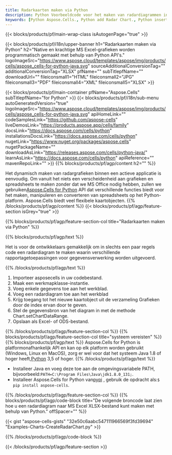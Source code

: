 ```yaml
---
title: Radarkaarten maken via Python
description: Python Voorbeeldcode voor het maken van radardiagrammen in Excel met behulp van de bibliotheek Python. Gebruik deze code voor het maken van een radardiagram in MS Excel binnen de op Python gebaseerde applicatie.
keywords: [Python Aspose.Cells., Python add Radar Chart., Python insert Radar Chart., Python create Radar Chart]
---
```

{{< blocks/products/pf/main-wrap-class isAutogenPage="true" >}}

{{< blocks/products/pf/i18n/upper-banner h1="Radarkaarten maken via Python" h2="Native en krachtige MS Excel-grafieken worden programmatisch gemaakt met behulp van Python API\'s." logoImageSrc="https://www.aspose.cloud/templates/aspose/img/products/cells/aspose_cells-for-python-java.svg" sourceAdditionalConversionTag="" additionalConversionTag="XLSX" pfName="" subTitlepfName="" downloadUrl="" fileiconsmall1="HTML" fileiconsmall2="JPG" fileiconsmall3="PDF" fileiconsmall4="XML" fileiconsmall5="XLSX" >}}

{{< blocks/products/pf/main-container pfName="Aspose.Cells" subTitlepfName="for Python" >}}
{{< blocks/products/pf/i18n/sub-menu autoGeneratedVersion="true" logoImageSrc="https://www.aspose.cloud/templates/aspose/img/products/cells/aspose_cells-for-python-java.svg" apiHomeLink="" codeSamplesLink="https://github.com/aspose-cells" liveDemosLink="https://products.aspose.app/cells/family" docsLink="https://docs.aspose.com/cells/python" installationsDocsLink="https://docs.aspose.com/cells/python" nugetLink="https://www.nuget.org/packages/aspose.cells" nugetPackageName="" downloadAsLink="https://releases.aspose.com/cells/python-java/" learnAsLink="https://docs.aspose.com/cells/python" apiReference="" mavenRepoLink="" >}}
{{% blocks/products/pf/agp/content h2="" %}}

 Het dynamisch maken van radargrafieken binnen een actieve applicatie is eenvoudig. Om vanuit het niets een verscheidenheid aan grafieken en spreadsheets te maken zonder dat we MS Office nodig hebben, zullen we gebruiken[Aspose.Cells for Python](https://pypi.org/project/aspose.cells) API dat verschillende functies biedt voor het maken, manipuleren en converteren van spreadsheets op het Python-platform. Aspose.Cells biedt veel flexibele kaartobjecten.
{{% /blocks/products/pf/agp/content %}}
{{< blocks/products/pf/agp/feature-section isGrey="true" >}}

{{% blocks/products/pf/agp/feature-section-col title="Radarkaarten maken via Python" %}}

{{% blocks/products/pf/agp/text %}}

Het is voor de ontwikkelaars gemakkelijk om in slechts een paar regels code een radardiagram te maken waarin verschillende rapportagetoepassingen voor gegevensverwerking worden uitgevoerd.

{{% /blocks/products/pf/agp/text %}}

1. Importeer asposecells in uw codebestand.
1. Maak een werkmapklasse-instantie.
1. Voeg enkele gegevens toe aan het werkblad.
1. Voeg een radardiagram toe aan het werkblad
1. Krijg toegang tot het nieuwe kaartobject uit de verzameling Grafieken door de index ervan door te geven.
1. Stel de gegevensbron van het diagram in met de methode Chart.setChartDataRange.
1. Opslaan als Excel- of ODS-bestand.

{{% /blocks/products/pf/agp/feature-section-col %}}
{{% blocks/products/pf/agp/feature-section-col title="systeem vereisten" %}}
{{% blocks/products/pf/agp/text %}}
 Aspose.Cells for Python is platformonafhankelijk API en kan op elk platform worden gebruikt (Windows, Linux en MacOS), zorg er wel voor dat het systeem Java 1.8 of hoger heeft,[Python](https://www.python.org/downloads/) 3,5 of hoger.
{{% /blocks/products/pf/agp/text %}}
-  Installeer Java en voeg deze toe aan de omgevingsvariabele PATH, bijvoorbeeld:<code>PATH=C:\Program Files\Java\jdk1.8.0_131;</code>.
-  Installeer Aspose.Cells for Python van<a href="https://pypi.org/project/aspose-cells/">pypi</a> , gebruik de opdracht als:<code>$ pip install aspose-cells</code>.

{{% /blocks/products/pf/agp/feature-section-col %}}
{{% blocks/products/pf/agp/code-block title="De volgende broncode laat zien hoe u een radardiagram naar MS Excel XLSX-bestand kunt maken met behulp van Python." offSpacer="" %}}

{{< gist "aspose-cells-gists" "32e50c6aabc547111966569f3fd39694" "Examples-Charts-CreateRadarChart.py" >}}

{{% /blocks/products/pf/agp/code-block %}}

{{< /blocks/products/pf/agp/feature-section >}}

<!-- aboutfile Starts -->

